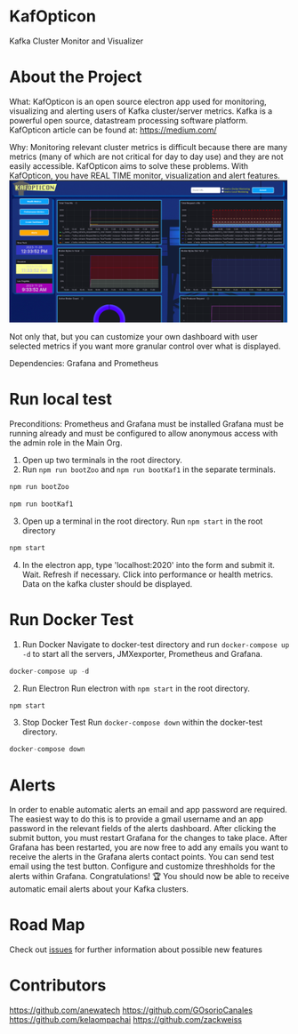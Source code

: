 # KafOpticon
Kafka Cluster Monitor and Visualizer

# About the Project
What:
KafOpticon is an open source electron app used for monitoring, visualizing and alerting users of Kafka cluster/server metrics.
Kafka is a powerful open source, datastream processing software platform.
KafOpticon article can be found at: https://medium.com/

Why:
Monitoring relevant cluster metrics is difficult because there are many metrics (many of which are not critical for day to day use)
and they are not easily accessible.
KafOpticon aims to solve these problems. With KafOpticon, you have REAL TIME monitor, visualization and alert features.
  <br><img src="./assets/KafOpticon Sample1.png" width="500px"></img>  

Not only that, but you can customize your own dashboard with user selected metrics if you want more granular control over what is displayed.

Dependencies: Grafana and Prometheus

# Run local test
Preconditions: Prometheus and Grafana must be installed
Grafana must be running already and must be configured to allow anonymous access with the admin role in the Main Org.

1. Open up two terminals in the root directory.
2. Run `npm run bootZoo` and `npm run bootKaf1` in the separate terminals.
```javascript
npm run bootZoo
```
```javascript
npm run bootKaf1
```
3. Open up a terminal in the root directory.
Run `npm start` in the root directory
```javascript
npm start
```
4. In the electron app, type 'localhost:2020' into the form and submit it.
Wait.
Refresh if necessary.
Click into performance or health metrics. Data on the kafka cluster should be displayed.

# Run Docker Test
1. Run Docker
Navigate to docker-test directory and run `docker-compose up -d` to start all the servers, JMXexporter, Prometheus and Grafana.
```javascript 
docker-compose up -d
```
2. Run Electron
Run electron with `npm start` in the root directory.
```javascript
npm start
```
3. Stop Docker Test
Run `docker-compose down` within the docker-test directory.
```javascript
docker-compose down
```
# Alerts
In order to enable automatic alerts an email and app password are required. The easiest way to do this is to provide a gmail username and an app password
in the relevant fields of the alerts dashboard. After clicking the submit button, you must restart Grafana for the changes to take place.
After Grafana has been restarted, you are now free to add any emails you want to receive the alerts in the Grafana alerts contact points.
You can send test email using the test button.
Configure and customize threshholds for the alerts within Grafana. 
Congratulations! 🏆️ You should now be able to receive automatic email alerts about your Kafka clusters.

# Road Map
Check out [issues](https://github.com/oslabs-beta/KafOpticon/issues) for further information about possible new features
# Contributors
https://github.com/anewatech
https://github.com/GOsorioCanales
https://github.com/kelaompachai
https://github.com/zackweiss